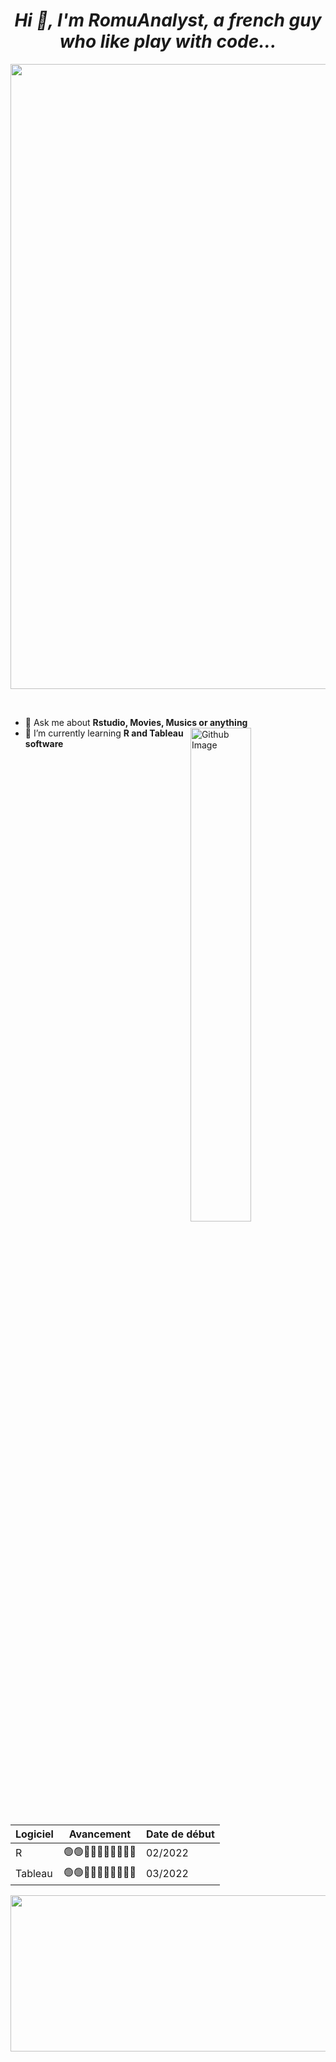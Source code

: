 *<h1 align="center">Hi 👋, I'm RomuAnalyst, a french guy who like play with code...</h1>* 


<img src="https://www.lesphinx-developpement.fr/wp-media/uploads/2019/02/BANDEAU_Dataviz.png" href="https://github.com/sp-xd" width="1000"/> <br>
  
</br>

- 🥇 Ask me about **Rstudio, Movies, Musics or anything** <img width="45%" align="right" alt="Github Image" src="https://github-readme-stats.vercel.app/api?username=romuanalyst&show_icons=true&locale=en" /><br>
- 🥈 I’m currently learning **R and Tableau software**

Logiciel                | Avancement               | Date de début         |  
------------------------| -------------------------| ----------------------| 
R                       |🟢🟢🔘🔘🔘🔘🔘🔘🔘🔘 | 02/2022               | 
Tableau                 |🟢🟢🔘🔘🔘🔘🔘🔘🔘🔘 | 03/2022               | 




<img src="https://i.pinimg.com/originals/24/54/5f/24545f9a8169fbe62141bc338d91ad4f.gif" href="https://github.com/sp-xd" height= 250 width="1000"/> <br>

